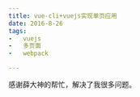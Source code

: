 ```yaml
---
title: vue-cli+vuejs实现单页应用
date: 2016-8-26
tags: 
-	vuejs
-	多页面
-	webpack

---
```


感谢薛大神的帮忙，解决了我很多问题。